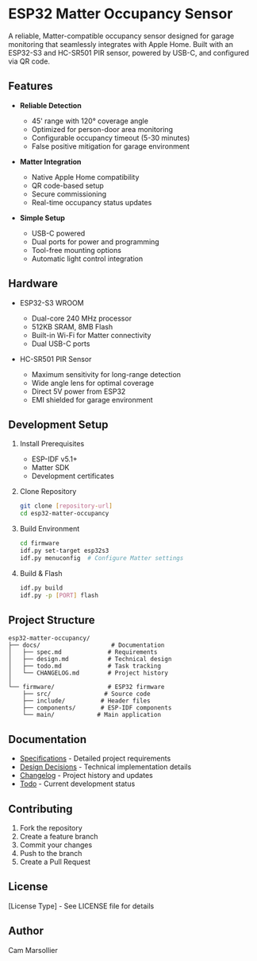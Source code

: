 # ESP32 Matter Occupancy Sensor

A reliable, Matter-compatible occupancy sensor designed for garage monitoring that seamlessly integrates with Apple Home. Built with an ESP32-S3 and HC-SR501 PIR sensor, powered by USB-C, and configured via QR code.

## Features

- **Reliable Detection**
  - 45' range with 120° coverage angle
  - Optimized for person-door area monitoring
  - Configurable occupancy timeout (5-30 minutes)
  - False positive mitigation for garage environment

- **Matter Integration**
  - Native Apple Home compatibility
  - QR code-based setup
  - Secure commissioning
  - Real-time occupancy status updates

- **Simple Setup**
  - USB-C powered
  - Dual ports for power and programming
  - Tool-free mounting options
  - Automatic light control integration

## Hardware

- ESP32-S3 WROOM
  - Dual-core 240 MHz processor
  - 512KB SRAM, 8MB Flash
  - Built-in Wi-Fi for Matter connectivity
  - Dual USB-C ports

- HC-SR501 PIR Sensor
  - Maximum sensitivity for long-range detection
  - Wide angle lens for optimal coverage
  - Direct 5V power from ESP32
  - EMI shielded for garage environment

## Development Setup

1. Install Prerequisites
   - ESP-IDF v5.1+
   - Matter SDK
   - Development certificates

2. Clone Repository
   ```bash
   git clone [repository-url]
   cd esp32-matter-occupancy
   ```

3. Build Environment
   ```bash
   cd firmware
   idf.py set-target esp32s3
   idf.py menuconfig  # Configure Matter settings
   ```

4. Build & Flash
   ```bash
   idf.py build
   idf.py -p [PORT] flash
   ```

## Project Structure

```
esp32-matter-occupancy/
├── docs/                    # Documentation
│   ├── spec.md             # Requirements
│   ├── design.md           # Technical design
│   ├── todo.md             # Task tracking
│   └── CHANGELOG.md        # Project history
│
└── firmware/               # ESP32 firmware
    ├── src/               # Source code
    ├── include/          # Header files
    ├── components/       # ESP-IDF components
    └── main/            # Main application
```

## Documentation

- [Specifications](docs/spec.md) - Detailed project requirements
- [Design Decisions](docs/design.md) - Technical implementation details
- [Changelog](docs/CHANGELOG.md) - Project history and updates
- [Todo](docs/todo.md) - Current development status

## Contributing

1. Fork the repository
2. Create a feature branch
3. Commit your changes
4. Push to the branch
5. Create a Pull Request

## License

[License Type] - See LICENSE file for details

## Author

Cam Marsollier 